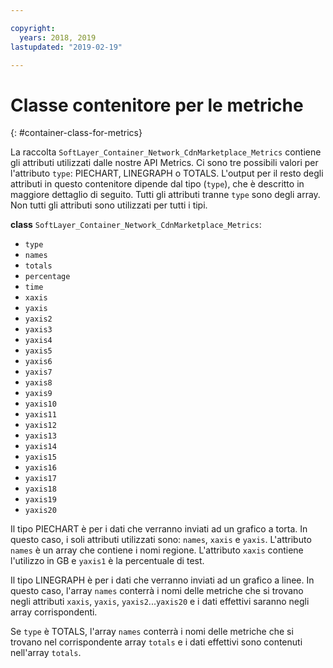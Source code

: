 ```yaml
---

copyright:
  years: 2018, 2019
lastupdated: "2019-02-19"

---
```


# Classe contenitore per le metriche
{: #container-class-for-metrics}

La raccolta `SoftLayer_Container_Network_CdnMarketplace_Metrics` contiene gli attributi utilizzati dalle nostre API Metrics. Ci sono tre possibili valori per l'attributo `type`: PIECHART, LINEGRAPH o TOTALS. L'output per il resto degli attributi in questo contenitore dipende dal tipo (`type`), che è descritto in maggiore dettaglio di seguito. Tutti gli attributi tranne `type` sono degli array. Non tutti gli attributi sono utilizzati per tutti i tipi.

**class** `SoftLayer_Container_Network_CdnMarketplace_Metrics`:
* `type`
* `names`
* `totals`
* `percentage`
* `time`
* `xaxis`
* `yaxis`
* `yaxis2`
* `yaxis3`
* `yaxis4`
* `yaxis5`
* `yaxis6`
* `yaxis7`
* `yaxis8`
* `yaxis9`
* `yaxis10`
* `yaxis11`
* `yaxis12`
* `yaxis13`
* `yaxis14`
* `yaxis15`
* `yaxis16`
* `yaxis17`
* `yaxis18`
* `yaxis19`
* `yaxis20`

Il tipo PIECHART è per i dati che verranno inviati ad un grafico a torta. In questo caso, i soli attributi utilizzati sono: `names`, `xaxis` e `yaxis`. L'attributo `names` è un array che contiene i nomi regione. L'attributo `xaxis` contiene l'utilizzo in GB e `yaxis1` è la percentuale di test.


Il tipo LINEGRAPH è per i dati che verranno inviati ad un grafico a linee. In questo caso, l'array `names` conterrà i nomi delle metriche che si trovano negli attributi `xaxis`, `yaxis`, `yaxis2`...`yaxis20` e i dati effettivi saranno negli array corrispondenti.


Se `type` è TOTALS, l'array `names` conterrà i nomi delle metriche che si trovano nel corrispondente array `totals` e i dati effettivi sono contenuti nell'array `totals`.
